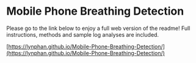 # Mobile Phone Breathing Detection

Please go to the link below to enjoy a full web version of the readme! Full instructions, methods and sample log analyses are included.

[https://lynphan.github.io/Mobile-Phone-Breathing-Detection/](https://lynphan.github.io/Mobile-Phone-Breathing-Detection/)
